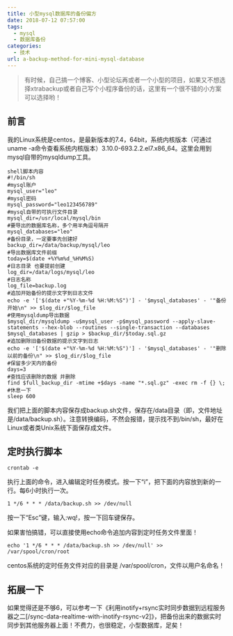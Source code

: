 ```yaml
---
title: 小型mysql数据库的备份偏方
date: 2018-07-12 07:57:00
tags: 
  - mysql
  - 数据库备份
categories:
  - 技术
url: a-backup-method-for-mini-mysql-database
---
```


> 有时候，自己搞一个博客、小型论坛再或者一个小型的项目，如果又不想选择xtrabackup或者自己写个小程序备份的话，这里有一个很不错的小方案可以选择哟！

<!--more-->

## 前言

我的Linux系统是centos，是最新版本的7.4，64bit，系统内核版本（可通过uname -a命令查看系统内核版本）3.10.0-693.2.2.el7.x86_64。这里会用到mysql自带的mysqldump工具。

```
shell脚本内容
#!/bin/sh
#mysql账户
mysql_user="leo"
#mysql密码
mysql_password="leo123456789"
#mysql自带的可执行文件目录
mysql_dir=/usr/local/mysql/bin
#要导出的数据库名称，多个用半角逗号隔开
mysql_databases="leo"
#备份目录，一定要事先创建好
backup_dir=/data/backup/mysql/leo
#导出数据库文件前缀
today=$(date +%Y%m%d_%H%M%S)
#日志目录 也要提前创建
log_dir=/data/logs/mysql/leo
#日志名称
log_file=backup.log
#追加开始备份的提示文字到日志文件
echo -e '['$(date +"%Y-%m-%d %H:%M:%S")'] - '$mysql_databases' - '"备份开始\n" >> $log_dir/$log_file
#使用mysqldump导出数据
$mysql_dir/mysqldump -u$mysql_user -p$mysql_password --apply-slave-statements --hex-blob --routines --single-transaction --databases $mysql_databases | gzip > $backup_dir/$today.sql.gz
#追加删除旧备份数据的提示文字到日志
echo -e '['$(date +"%Y-%m-%d %H:%M:%S")'] - '$mysql_databases' - '"删除以前的备份\n" >> $log_dir/$log_file
#保留多少天内的备份
days=3
#查找应该删除的数据 并删除
find $full_backup_dir -mtime +$days -name "*.sql.gz" -exec rm -f {} \;
#休息一下
sleep 600
```

我们把上面的脚本内容保存成backup.sh文件，保存在/data目录（即，文件地址是/data/backup.sh）。注意转换编码，不然会报错，提示找不到/bin/sh，最好在Linux或者类Unix系统下面保存成文件。

## 定时执行脚本

```
crontab -e
```

执行上面的命令，进入编辑定时任务模式。按一下“i”，把下面的内容放到新的一行。每6小时执行一次。

```
1 */6 * * * /data/backup.sh >> /dev/null
```

按一下“Esc”键，输入:wq!，按一下回车键保存。

如果害怕搞错，可以直接使用echo命令追加内容到定时任务文件里面！

```
echo '1 */6 * * * /data/backup.sh >> /dev/null' >> /var/spool/cron/root
```


centos系统的定时任务文件对应的目录是 /var/spool/cron，文件以用户名命名！

## 拓展一下

如果觉得还是不够6，可以参考一下《利用inotify+rsync实时同步数据到远程服务器之二[/sync-data-realtime-with-inotify-rsync-v2]》，把备份出来的数据实时同步到其他服务器上面！不费力，也很稳定，小型数据库，足矣！